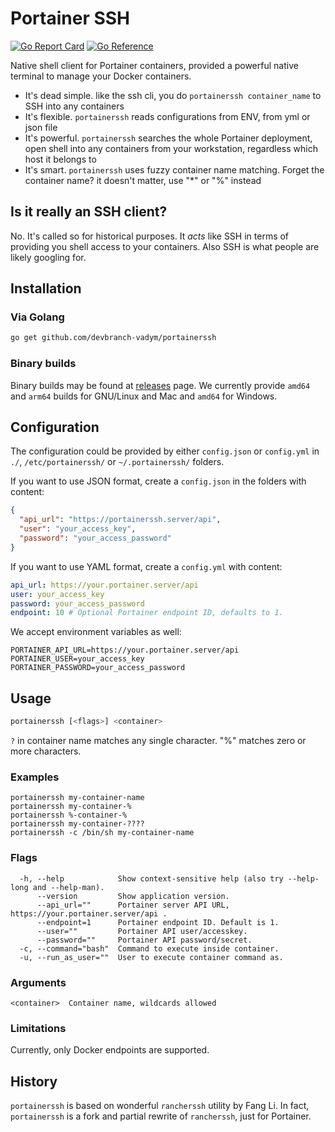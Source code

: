# Portainer SSH

[![Go Report Card](https://goreportcard.com/badge/github.com/devbranch-vadym/portainerssh)](https://goreportcard.com/report/github.com/devbranch-vadym/portainerssh)
[![Go Reference](https://pkg.go.dev/badge/github.com/devbranch-vadym/portainerssh.svg)](https://pkg.go.dev/github.com/devbranch-vadym/portainerssh)

Native shell client for Portainer containers, provided a powerful native terminal to manage your Docker containers.

* It's dead simple. like the ssh cli, you do `portainerssh container_name` to SSH into any containers
* It's flexible. `portainerssh` reads configurations from ENV, from yml or json file
* It's powerful. `portainerssh` searches the whole Portainer deployment, open shell into any containers from your
  workstation, regardless which host it belongs to
* It's smart. `portainerssh` uses fuzzy container name matching. Forget the container name? it doesn't matter, use "*"
  or "%" instead

## Is it really an SSH client?
No. It's called so for historical purposes. It _acts_ like SSH in terms of providing you shell access to your
containers. Also SSH is what people are likely googling for.


## Installation

### Via Golang

```bash
go get github.com/devbranch-vadym/portainerssh
````

### Binary builds

Binary builds may be found at [releases](https://github.com/devbranch-vadym/portainerssh/releases)
page. We currently provide `amd64` and `arm64` builds for GNU/Linux and Mac and `amd64` for Windows.

## Configuration

The configuration could be provided by either `config.json` or `config.yml` in `./`, `/etc/portainerssh/` or `~/.portainerssh/` folders.

If you want to use JSON format, create a `config.json` in the folders with content:

```json
{
  "api_url": "https://portainerssh.server/api",
  "user": "your_access_key",
  "password": "your_access_password"
}
```

If you want to use YAML format, create a `config.yml` with content:

```yml
api_url: https://your.portainer.server/api
user: your_access_key
password: your_access_password
endpoint: 10 # Optional Portainer endpoint ID, defaults to 1.
```

We accept environment variables as well:

```shell
PORTAINER_API_URL=https://your.portainer.server/api
PORTAINER_USER=your_access_key
PORTAINER_PASSWORD=your_access_password
```

## Usage

```bash
portainerssh [<flags>] <container>
````

`?` in container name matches any single character. "%" matches zero or more characters.

### Examples

```
portainerssh my-container-name
portainerssh my-container-%
portainerssh %-container-%
portainerssh my-container-????
portainerssh -c /bin/sh my-container-name
```

### Flags

```
  -h, --help            Show context-sensitive help (also try --help-long and --help-man).
      --version         Show application version.
      --api_url=""      Portainer server API URL, https://your.portainer.server/api .
      --endpoint=1      Portainer endpoint ID. Default is 1.
      --user=""         Portainer API user/accesskey.
      --password=""     Portainer API password/secret.
  -c, --command="bash"  Command to execute inside container.
  -u, --run_as_user=""  User to execute container command as.
```

### Arguments

```
<container>  Container name, wildcards allowed
```

### Limitations
Currently, only Docker endpoints are supported.

## History
`portainerssh` is based on wonderful `rancherssh` utility by Fang Li. In fact, `portainerssh` is a fork and partial
rewrite of `rancherssh`, just for Portainer.
